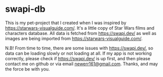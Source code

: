 # swapi-db
This is my pet-project that I created when I was inspired by https://starwars-visualguide.com/. 
It's a little copy of Star Wars films and characters database. 
All data is fetched from https://swapi.dev/ as well as images are being imported from https://starwars-visualguide.com/. 

N.B!  From time to time, there are some issues with https://swapi.dev/, so data can be loading slowly or not loading at all. 
If my app is not working correctly, please check if https://swapi.dev/ is up first, and then please contact me on github or via email
newerr161@gmail.com. Thanks, and may the force be with you.
